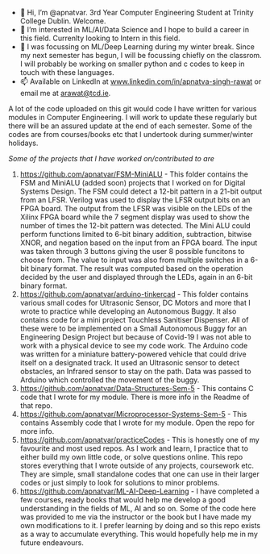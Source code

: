 - 👋 Hi, I’m @apnatvar. 3rd Year Computer Engineering Student at Trinity College Dublin. Welcome.
- 👀 I’m interested in ML/AI/Data Science and I hope to build a career in this field. Currenlty looking to Intern in this field.
- 🌱 I was focussing on ML/Deep Learning during my winter break. Since my next semester has begun, I will be focussing chiefly on the classrom. I will probably be working on smaller python and c codes to keep in touch with these languages. 
- 📫 Available on LinkedIn at www.linkedin.com/in/apnatva-singh-rawat or email me at arawat@tcd.ie. 

A lot of the code uploaded on this git would code I have written for various modules in Computer Engineering. I will work to update these regularly but 
there will be an assured update at the end of each semester. 
Some of the codes are from courses/books etc that I undertook during summer/winter holidays.

*Some of the projects that I have worked on/contributed to are* 

1. https://github.com/apnatvar/FSM-MiniALU - This folder contains the FSM and MiniALU (added soon) projects that I worked on for Digital Systems Design. The FSM could detect a 12-bit pattern in a 21-bit output from an LFSR. Verilog was used to display the LFSR output bits on an FPGA board. The output from the LFSR was visible on the LEDs of the Xilinx FPGA board while the 7 segment display was used to show the number of times the 12-bit pattern was detected. The Mini ALU could perform functions limited to 6-bit binary addition, subtraction, bitwise XNOR, and negation based on the input from an FPGA board. The input was taken through 3 buttons giving the user 8 possible funcitons to choose from. The value to input was also from multiple switches in a 6-bit binary format. The result was computed based on the operation decided by the user and displayed through the LEDs, again in an 6-bit binary format.
2. https://github.com/apnatvar/arduino-tinkercad - This folder contains various small codes for Ultrasonic Sensor, DC Motors and more that I wrote to practice while developing an Autonomous Buggy. It also contains code for a mini project Touchless Sanitiser Dispenser. All of these were to be implemented on a Small Autonomous Buggy for an Engineering Design Project but because of Covid-19 I was not able to work with a physical device to see my code work. The Arduino code was written for a miniature battery-powered vehicle that could drive itself on a designated track. It used an Ultrasonic sensor to detect obstacles, an Infrared sensor to stay on the path. Data was passed to Arduino which controlled the movement of the buggy.
3. https://github.com/apnatvar/Data-Structures-Sem-5 - This contains C code that I wrote for my module. There is more info in the Readme of that repo.
4. https://github.com/apnatvar/Microprocessor-Systems-Sem-5 - This contains Assembly code that I wrote for my module. Open the repo for more info.
5. https://github.com/apnatvar/practiceCodes - This is honestly one of my favourite and most used repos. As I work and learn, I practice that to either build my own little code, or solve questions online. This repo stores everything that I wrote outside of any projects, coursework etc. They are simple, small standalone codes that one can use in their larger codes or just simply to look for solutions to minor problems.
6. https://github.com/apnatvar/ML-AI-Deep-Learning - I have completed a few courses, ready books that would help me develop a good understanding in the fields of ML, AI and so on. Some of the code here was provided to me via the instructor or the book but I have made my own modifications to it. I prefer learning by doing and so this repo exists as a way to accumulate everything. This would hopefully help me in my future endeavours.
<!---
apnatvar/apnatvar is a ✨ special ✨ repository because its `README.md` (this file) appears on your GitHub profile.
You can click the Preview link to take a look at your changes.
--->
